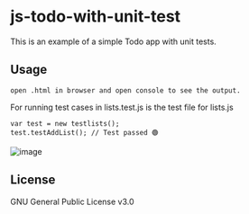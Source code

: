 # js-todo-with-unit-test
This is an example of a simple Todo app with unit tests.
## Usage
```
open .html in browser and open console to see the output.
```
For running test cases in lists.test.js is the test file for lists.js
```
var test = new testlists();
test.testAddList(); // Test passed 🟢
```
![image](https://user-images.githubusercontent.com/120074793/213946990-3ec7436f-ced1-41c7-b74f-e4ae6d78b3f1.png)

## License
GNU General Public License v3.0
